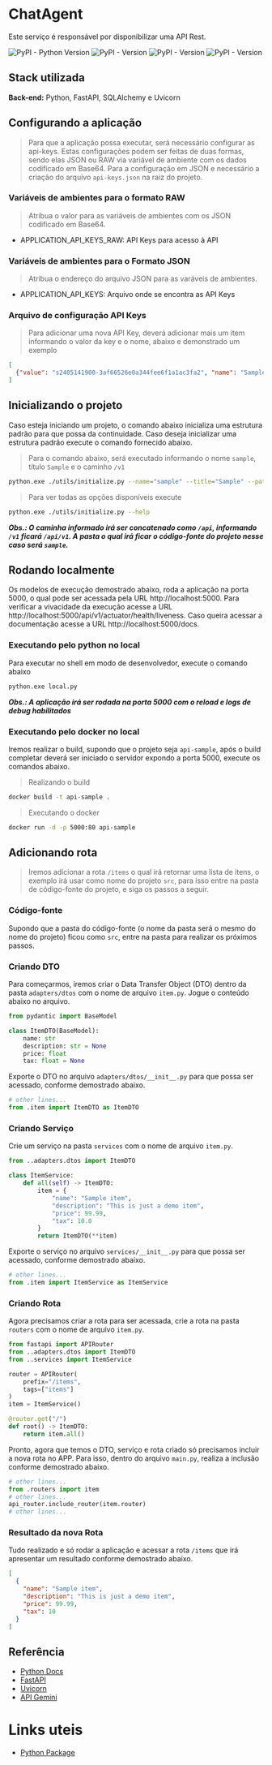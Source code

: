 # ChatAgent

Este serviço é responsável por disponibilizar uma API Rest.

![PyPI - Python Version](https://img.shields.io/pypi/pyversions/fastapi)
![PyPI - Version](https://img.shields.io/pypi/v/fastapi?label=FastApi)
![PyPI - Version](https://img.shields.io/pypi/v/SQLAlchemy?label=SQLAlchemy)
![PyPI - Version](https://img.shields.io/pypi/v/uvicorn?label=Uvicorn)

## Stack utilizada

**Back-end:** Python, FastAPI, SQLAlchemy e Uvicorn

## Configurando a aplicação

> Para que a aplicação possa executar, será necessário configurar as api-keys. Estas configurações podem ser feitas de duas formas, sendo elas JSON ou RAW via variável de ambiente com os dados codificado em Base64. Para a configuração em JSON e necessário a criação do arquivo `api-keys.json` na raiz do projeto.

### Variáveis de ambientes para o formato RAW

> Atribua o valor para as variáveis de ambientes com os JSON codificado em Base64.

- APPLICATION_API_KEYS_RAW: API Keys para acesso à API

### Variáveis de ambientes para o Formato JSON

> Atribua o endereço do arquivo JSON para as varáveis de ambientes.

- APPLICATION_API_KEYS: Arquivo onde se encontra as API Keys

### Arquivo de configuração API Keys

> Para adicionar uma nova API Key, deverá adicionar mais um item informando o valor da key e o nome, abaixo e demonstrado um exemplo

```json
[
  {"value": "s2405141900-3af66526e0a344fee6f1a1ac3fa2", "name": "Sample"}
]
```

## Inicializando o projeto

Caso esteja iniciando um projeto, o comando abaixo inicializa uma estrutura padrão para que possa da continuidade. Caso deseja inicializar uma estrutura padrão execute o comando fornecido abaixo.

> Para o comando abaixo, será executado informando o nome `sample`, título `Sample` e o caminho `/v1` 

```sh
python.exe ./utils/initialize.py --name="sample" --title="Sample" --path="/v1"

```

> Para ver todas as opções disponíveis execute

```sh
python.exe ./utils/initialize.py --help

```

***Obs.: O caminha informado irá ser concatenado como `/api`, informando `/v1` ficará `/api/v1`. A pasta o qual irá ficar o código-fonte do projeto nesse caso será `sample`.*** 

## Rodando localmente

Os modelos de execução demostrado abaixo, roda a aplicação na porta 5000, o qual pode ser acessada pela URL http://localhost:5000.
Para verificar a vivacidade da execução acesse a URL http://localhost:5000/api/v1/actuator/health/liveness. Caso queira acessar a documentação acesse a URL http://localhost:5000/docs.

### Executando pelo python no local

Para executar no shell em modo de desenvolvedor, execute o comando abaixo

```sh
python.exe local.py

```

***Obs.: A aplicação irá ser rodada na porta 5000 com o reload e logs de debug habilitados***

### Executando pelo docker no local

Iremos realizar o build, supondo que o projeto seja `api-sample`, após o build completar deverá ser iniciado o servidor expondo a porta 5000, execute os comandos abaixo.

> Realizando o build

```sh
docker build -t api-sample .

```

> Executando o docker

```sh
docker run -d -p 5000:80 api-sample

```

## Adicionando rota

> Iremos adicionar a rota `/items` o qual irá retornar uma lista de itens, o exemplo irá usar como nome do projeto `src`, para isso entre na pasta de código-fonte do projeto, e siga os passos a seguir.

### Código-fonte

Supondo que a pasta do código-fonte (o nome da pasta será o mesmo do nome do projeto) ficou como `src`, entre na pasta para realizar os próximos passos.

### Criando DTO

Para começarmos, iremos criar o Data Transfer Object (DTO) dentro da pasta `adapters/dtos` com o nome de arquivo `item.py`. Jogue o conteúdo abaixo no arquivo.

```py
from pydantic import BaseModel

class ItemDTO(BaseModel):
    name: str
    description: str = None
    price: float
    tax: float = None

```

Exporte o DTO no arquivo `adapters/dtos/__init__.py` para que possa ser acessado, conforme demostrado abaixo.

```py
# other lines...
from .item import ItemDTO as ItemDTO

```

### Criando Serviço

Crie um serviço na pasta `services` com o nome de arquivo `item.py`.

```py
from ..adapters.dtos import ItemDTO

class ItemService:
    def all(self) -> ItemDTO:
        item = {
            "name": "Sample item",
            "description": "This is just a demo item",
            "price": 99.99,
            "tax": 10.0
        }
        return ItemDTO(**item)

```

Exporte o serviço no arquivo `services/__init__.py` para que possa ser acessado, conforme demostrado abaixo.

```py
# other lines...
from .item import ItemService as ItemService

```

### Criando Rota

Agora precisamos criar a rota para ser acessada, crie a rota na pasta `routers` com o nome de arquivo `item.py`.

```py
from fastapi import APIRouter
from ..adapters.dtos import ItemDTO
from ..services import ItemService

router = APIRouter(
    prefix="/items",
    tags=["items"]
)
item = ItemService()

@router.get("/")
def root() -> ItemDTO:
    return item.all()

```

Pronto, agora que temos o DTO, serviço e rota criado só precisamos incluir a nova rota no APP. Para isso, dentro do arquivo `main.py`, realiza a inclusão conforme demostrado abaixo.

```py
# other lines...
from .routers import item
# other lines...
api_router.include_router(item.router)
# other lines...

```

### Resultado da nova Rota

Tudo realizado e só rodar a aplicação e acessar a rota `/items` que irá apresentar um resultado conforme demostrado abaixo.

```json
[
  {
    "name": "Sample item",
    "description": "This is just a demo item",
    "price": 99.99,
    "tax": 10
  }
]

```

## Referência

- [Python Docs](https://www.python.org/doc/)
- [FastAPI](https://fastapi.tiangolo.com/)
- [Uvicorn](https://www.uvicorn.org/)
- [API Gemini](https://ai.google.dev/gemini-api/docs/get-started/tutorial?hl=pt-br&lang=python)

# Links uteis

- [Python Package](https://pypi.org)

